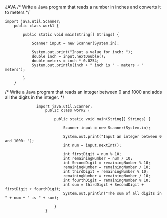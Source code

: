 JAVA 
  /*
Write a Java program that reads a number in inches and converts it to meters
*/

    import java.util.Scanner;
        public class work1 {
    
            public static void main(String[] Strings) {
    
                Scanner input = new Scanner(System.in);
    
                System.out.print("Input a value for inch: ");
                double inch = input.nextDouble();
                double meters = inch * 0.0254;
                System.out.println(inch + " inch is " + meters + " meters");
    
            }
        }
    


  /*
  Write a Java program that reads an integer between 0 and 1000 and adds all the digits in the integer.
  */
               
                  import java.util.Scanner;
                      public class work2 {
                  
                          public static void main(String[] Strings) {
                  
                              Scanner input = new Scanner(System.in);
                  
                              System.out.print("Input an integer between 0 and 1000: ");
                              int num = input.nextInt();
                  
                              int firstDigit = num % 10;
                              int remainingNumber = num / 10;
                              int SecondDigit = remainingNumber % 10;
                              remainingNumber = remainingNumber / 10;
                              int thirdDigit = remainingNumber % 10;
                              remainingNumber = remainingNumber / 10;
                              int fourthDigit = remainingNumber % 10;
                              int sum = thirdDigit + SecondDigit + firstDigit + fourthDigit;
                              System.out.println("The sum of all digits in " + num + " is " + sum);
                  
                          }
                      }


